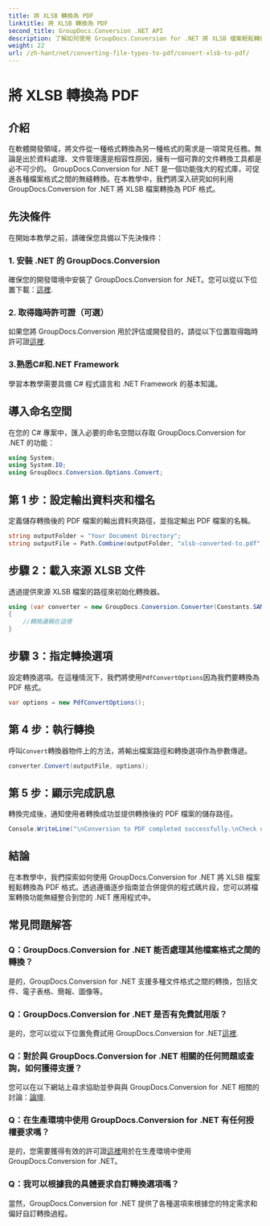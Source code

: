 ```yaml
---
title: 將 XLSB 轉換為 PDF
linktitle: 將 XLSB 轉換為 PDF
second_title: GroupDocs.Conversion .NET API
description: 了解如何使用 GroupDocs.Conversion for .NET 將 XLSB 檔案輕鬆轉換為 PDF。請遵循我們的逐步指南。
weight: 22
url: /zh-hant/net/converting-file-types-to-pdf/convert-xlsb-to-pdf/
---
```


# 將 XLSB 轉換為 PDF

## 介紹
在軟體開發領域，將文件從一種格式轉換為另一種格式的需求是一項常見任務。無論是出於資料處理、文件管理還是相容性原因，擁有一個可靠的文件轉換工具都是必不可少的。 GroupDocs.Conversion for .NET 是一個功能強大的程式庫，可促進各種檔案格式之間的無縫轉換。在本教學中，我們將深入研究如何利用 GroupDocs.Conversion for .NET 將 XLSB 檔案轉換為 PDF 格式。
## 先決條件
在開始本教學之前，請確保您具備以下先決條件：
### 1. 安裝 .NET 的 GroupDocs.Conversion
確保您的開發環境中安裝了 GroupDocs.Conversion for .NET。您可以從以下位置下載：[這裡](https://releases.groupdocs.com/conversion/net/).
### 2. 取得臨時許可證（可選）
如果您將 GroupDocs.Conversion 用於評估或開發目的，請從以下位置取得臨時許可證[這裡](https://purchase.groupdocs.com/temporary-license/).
### 3.熟悉C#和.NET Framework
學習本教學需要具備 C# 程式語言和 .NET Framework 的基本知識。

## 導入命名空間
在您的 C# 專案中，匯入必要的命名空間以存取 GroupDocs.Conversion for .NET 的功能：
```csharp
using System;
using System.IO;
using GroupDocs.Conversion.Options.Convert;
```

## 第 1 步：設定輸出資料夾和檔名
定義儲存轉換後的 PDF 檔案的輸出資料夾路徑，並指定輸出 PDF 檔案的名稱。
```csharp
string outputFolder = "Your Document Directory";
string outputFile = Path.Combine(outputFolder, "xlsb-converted-to.pdf");
```
## 步驟 2：載入來源 XLSB 文件
透過提供來源 XLSB 檔案的路徑來初始化轉換器。
```csharp
using (var converter = new GroupDocs.Conversion.Converter(Constants.SAMPLE_XLSB))
{
    //轉換邏輯在這裡
}
```
## 步驟 3：指定轉換選項
設定轉換選項。在這種情況下，我們將使用`PdfConvertOptions`因為我們要轉換為 PDF 格式。
```csharp
var options = new PdfConvertOptions();
```
## 第 4 步：執行轉換
呼叫`Convert`轉換器物件上的方法，將輸出檔案路徑和轉換選項作為參數傳遞。
```csharp
converter.Convert(outputFile, options);
```
## 第 5 步：顯示完成訊息
轉換完成後，通知使用者轉換成功並提供轉換後的 PDF 檔案的儲存路徑。
```csharp
Console.WriteLine("\nConversion to PDF completed successfully.\nCheck output in {0}", outputFolder);
```

## 結論
在本教學中，我們探索如何使用 GroupDocs.Conversion for .NET 將 XLSB 檔案輕鬆轉換為 PDF 格式。透過遵循逐步指南並合併提供的程式碼片段，您可以將檔案轉換功能無縫整合到您的 .NET 應用程式中。
## 常見問題解答
### Q：GroupDocs.Conversion for .NET 能否處理其他檔案格式之間的轉換？
是的，GroupDocs.Conversion for .NET 支援多種文件格式之間的轉換，包括文件、電子表格、簡報、圖像等。
### Q：GroupDocs.Conversion for .NET 是否有免費試用版？
是的，您可以從以下位置免費試用 GroupDocs.Conversion for .NET[這裡](https://releases.groupdocs.com/).
### Q：對於與 GroupDocs.Conversion for .NET 相關的任何問題或查詢，如何獲得支援？
您可以在以下網站上尋求協助並參與與 GroupDocs.Conversion for .NET 相關的討論：[論壇](https://forum.groupdocs.com/c/conversion/11).
### Q：在生產環境中使用 GroupDocs.Conversion for .NET 有任何授權要求嗎？
是的，您需要獲得有效的許可證[這裡](https://purchase.groupdocs.com/buy)用於在生產環境中使用 GroupDocs.Conversion for .NET。
### Q：我可以根據我的具體要求自訂轉換選項嗎？
當然，GroupDocs.Conversion for .NET 提供了各種選項來根據您的特定需求和偏好自訂轉換過程。